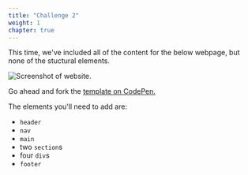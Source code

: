 ```yaml
---
title: "Challenge 2"
weight: 1
chapter: true
---
```


This time, we've included all of the content for the below webpage, but none of the stuctural elements.

![Screenshot of website.](../../images/dadjokes.png)

Go ahead and fork the
[template on CodePen.](https://codepen.io/shecodesaus/pen/ExbOdEp)

The elements you'll need to add are:
- `header`
- `nav`
- `main`
- two `section`s
- four `div`s
- `footer`
